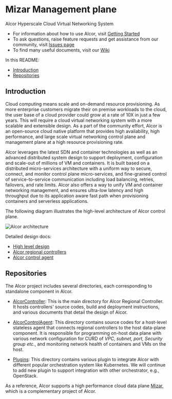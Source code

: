 
# Mizar Management plane
Alcor Hyperscale Cloud Virtual Networking System

* For information about how to use Alcor, visit [Getting Started](AlcorController/README.md)
* To ask questions, raise feature requests and get assistance from our community, visit [Issues page](https://github.com/futurewei-cloud/mizar-mp/issues)
* To find many useful documents, visit our [Wiki](https://github.com/futurewei-cloud/mizar-mp/wiki)

In this README:

- [Introduction](#introduction)
- [Repositories](#repositories)

## Introduction
Cloud computing means scale and on-demand resource provisioning.
As more enterprise customers migrate their on premise workloads to the cloud,
the user base of a cloud provider could grow at a rate of 10X in just a few years.
This will require a cloud virtual networking system with a more scalable and extensible design.
As a part of the community effort,
Alcor is an open-source cloud native platform that provides high availability, high performance, and large scale
virtual networking control plane and management plane at a high resource provisioning rate.

Alcor leverages the latest SDN and container technologies as well as an advanced distributed system design to
support deployment, configuration and scale-out of millions of VM and containers.
It is built based on a distributed micro-services architecture with a uniform way to secure, connect, and monitor
control plane micro-services,
and fine-grained control of service-to-service communication including load balancing, retries, failovers, and rate limits.
Alcor also offers a way to unify VM and container networking management,
and ensures ultra-low latency and high throughput due to its
application aware fast path when provisioning containers and serverless applications.

The following diagram illustrates the high-level architecture of Alcor control plane.

![Alcor architecture](AlcorController/docs/visionary_design/images/alcor_architecture.PNG)

Detailed design docs:

- [High level design](AlcorController/docs/visionary_design/table_of_content.adoc)
- [Alcor regional controllers](AlcorController/docs/visionary_design/controller.adoc)
- [Alcor control agent](AlcorControlAgent/docs/design.adoc)

## Repositories
The Alcor project includes several directories, each corresponding to standalone component in Alcor.

- [AlcorController](AlcorController):
This is the main directory for Alcor Regional Controller.
It hosts controllers' source codes, build and deployment instructions, and various documents that detail the design of Alcor.

- [AlcorControlAgent](AlcorControlAgent):
This directory contains source codes for a host-level stateless agent that connects regional controllers to the host data-plane component.
It is responsible for programming on-host data plane with various network configuration for CURD of _VPC, subnet, port, Security group etc._,
 and monitoring network health of containers and VMs on the host.

- [Plugins](Plugins):
This directory contains various plugin to integrate Alcor with different popular orchestration system like Kubernetes.
We will continue to add new plugin to support integration with other orchestrator, e.g., OpenStack.

As a reference, Alcor supports a high performance cloud data plane [Mizar](https://github.com/futurewei-cloud/Mizar),
which is a complementary project of Alcor.